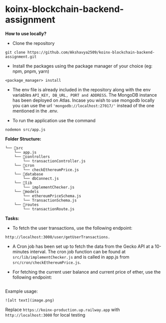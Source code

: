 # koinx-blockchain-backend-assignment

**How to use locally?**

- Clone the repository

```
git clone https://github.com/Akshavya2509/koinx-blockchain-backend-assignment.git
```

- Install the packages using the package manager of your choice (eg: npm, pnpm, yarn)

```
<package_manager> install
```

- The env file is already included in the repository along with the env variables `API_KEY, DB_URL, PORT and ADDRESS`. The MongoDB instance has been deployed on Atlas. Incase you wish to use mongodb locally you can use the url `'mongodb://localhost:27017/'` instead of the one mentioned in the .env.

- To run the application use the command

```
nodemon src/app.js
```

**Folder Structure:**

```
└── 📁src
    └── app.js
    └── 📁controllers
        └── transactionController.js
    └── 📁cron
        └── checkEthereumPrice.js
    └── 📁database
        └── dbConnect.js
    └── 📁lib
        └── implementChecker.js
    └── 📁models
        └── ethereumPriceSchema.js
        └── TransactionSchema.js
    └── 📁routes
        └── transactionRoute.js
```

**Tasks:**

- To fetch the user transactions, use the following endpoint:

```
http://localhost:3000/user/getUserTransactions.
```

- A Cron job has been set up to fetch the data from the Gecko API at a 10-minutes interval. The cron job function can be found at `src/lib/implementChecker.js` and is called in app.js from `src/cron/checkEthereumPrice.js`.

- For fetching the current user balance and current price of ether, use the following endpoint:

```

```

Example usage:

```
![alt text](image.png)
```

Replace `https://koinx-production.up.railway.app` with `http://localhost:3000` for local testing
